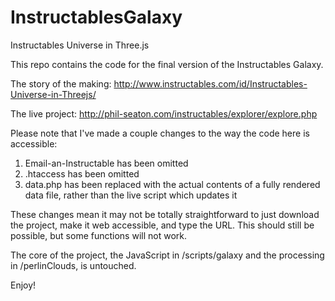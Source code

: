 InstructablesGalaxy
===================

Instructables Universe in Three.js

This repo contains the code for the final version of the Instructables Galaxy.

The story of the making: http://www.instructables.com/id/Instructables-Universe-in-Threejs/

The live project: http://phil-seaton.com/instructables/explorer/explore.php

Please note that I've made a couple changes to the way the code here is accessible:
1) Email-an-Instructable has been omitted
2) .htaccess has been omitted
3) data.php has been replaced with the actual contents of a fully rendered data file, rather than the live script which updates it

These changes mean it may not be totally straightforward to just download the project, make it web accessible, and type the URL. This should still be possible, but some functions will not work.

The core of the project, the JavaScript in /scripts/galaxy and the processing in /perlinClouds, is untouched.

Enjoy!
